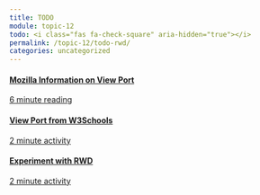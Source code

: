 ```yaml
---
title: TODO
module: topic-12
todo: <i class="fas fa-check-square" aria-hidden="true"></i>
permalink: /topic-12/todo-rwd/
categories: uncategorized
---
```


<div class="row text-center">
  <div class="col-lg-4">
    <div class="bs-component">
      <div class="list-group">
        <a href="https://developer.mozilla.org/en-US/docs/Mozilla/Mobile/Viewport_meta_tag" target="_blank" class="list-group-item hw-item">
          <i class="icon-hw fab fa-codepen" aria-hidden="true"></i>
          <h4 class="list-group-item-heading">Mozilla Information on View Port</h4>
          <div class="divider-hw"></div>
          <p class="list-group-item-text"><i class="far fa-clock" aria-hidden="true"></i> 6 minute reading</p>
        </a>
      </div>
    </div>
  </div>
  <div class="col-lg-4">
    <div class="bs-component">
      <div class="list-group">
        <a href="https://www.w3schools.com/css/css_rwd_viewport.asp" target="_blank" class="list-group-item">
          <i class="icon-hw fab fa-codepen" aria-hidden="true"></i>
          <h4 class="list-group-item-heading">View Port from W3Schools</h4>
          <p class="list-group-item-text"></p>
          <div class="divider-hw"></div>
          <p class="list-group-item-text"><i class="far fa-clock" aria-hidden="true"></i> 2 minute activity</p>
        </a>
      </div>
    </div>
  </div>
  <div class="col-lg-4">
    <div class="bs-component">
      <div class="list-group">
        <a href="https://www.w3schools.com/css/tryit.asp?filename=tryresponsive_col-s" target="_blank" class="list-group-item">
          <i class="icon-hw fab fa-codepen" aria-hidden="true"></i>
          <h4 class="list-group-item-heading">Experiment with RWD</h4>
          <p class="list-group-item-text"></p>
          <div class="divider-hw"></div>
          <p class="list-group-item-text"><i class="far fa-clock" aria-hidden="true"></i> 2 minute activity</p>
        </a>
      </div>
    </div>
  </div>
</div>

